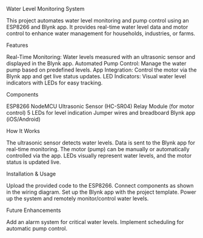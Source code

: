 Water Level Monitoring System

This project automates water level monitoring and pump control using an ESP8266 and Blynk app.
It provides real-time water level data and motor control to enhance water management for households, industries, or farms.

Features

Real-Time Monitoring: Water levels measured with an ultrasonic sensor and displayed in the Blynk app.
Automated Pump Control: Manage the water pump based on predefined levels.
App Integration: Control the motor via the Blynk app and get live status updates.
LED Indicators: Visual water level indicators with LEDs for easy tracking.

Components

ESP8266 NodeMCU
Ultrasonic Sensor (HC-SR04)
Relay Module (for motor control)
5 LEDs for level indication
Jumper wires and breadboard
Blynk app (iOS/Android)

How It Works

The ultrasonic sensor detects water levels.
Data is sent to the Blynk app for real-time monitoring.
The motor (pump) can be manually or automatically controlled via the app.
LEDs visually represent water levels, and the motor status is updated live.

Installation & Usage

Upload the provided code to the ESP8266.
Connect components as shown in the wiring diagram.
Set up the Blynk app with the project template.
Power up the system and remotely monitor/control water levels.

Future Enhancements

Add an alarm system for critical water levels.
Implement scheduling for automatic pump control.



